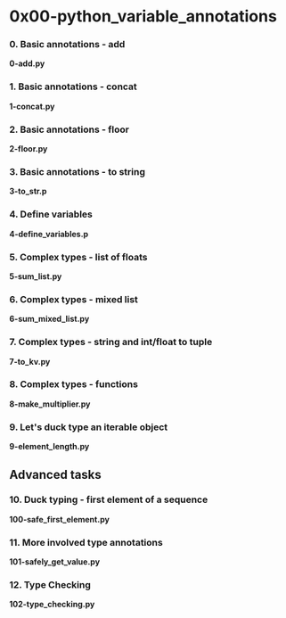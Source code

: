 # 0x00-python_variable_annotations

### 0. Basic annotations - add
**0-add.py**

### 1. Basic annotations - concat
**1-concat.py**

### 2. Basic annotations - floor
**2-floor.py**

### 3. Basic annotations - to string
**3-to_str.p**

### 4. Define variables
**4-define_variables.p**

### 5. Complex types - list of floats
**5-sum_list.py**

### 6. Complex types - mixed list
**6-sum_mixed_list.py**

### 7. Complex types - string and int/float to tuple
**7-to_kv.py**

### 8. Complex types - functions
**8-make_multiplier.py**

### 9. Let's duck type an iterable object
**9-element_length.py**

## Advanced tasks

### 10. Duck typing - first element of a sequence
**100-safe_first_element.py**

### 11. More involved type annotations
**101-safely_get_value.py**

### 12. Type Checking
**102-type_checking.py**

